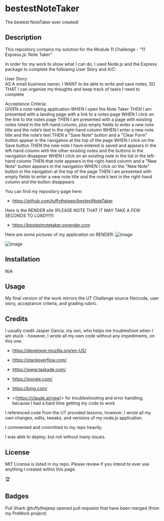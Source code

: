 # bestestNoteTaker

The bestest NoteTaker ever created!

## Description

This repository contains my solution for the Module 11 Challenge - "11 Express.js: Note Taker"

In order for my work to show what I can do, I used Node.js and the Express package to complete the following User Story and A/C:

User Story: \
AS A small business owner, I WANT to be able to write and save notes, SO THAT I can organize my thoughts and keep track of tasks I need to complete

Acceptance Criteria: \
GIVEN a note-taking application
WHEN I open the Note Taker
THEN I am presented with a landing page with a link to a notes page
WHEN I click on the link to the notes page
THEN I am presented with a page with existing notes listed in the left-hand column, plus empty fields to enter a new note title and the note’s text in the right-hand column
WHEN I enter a new note title and the note’s text
THEN a "Save Note" button and a "Clear Form" button appear in the navigation at the top of the page
WHEN I click on the Save button
THEN the new note I have entered is saved and appears in the left-hand column with the other existing notes and the buttons in the navigation disappear
WHEN I click on an existing note in the list in the left-hand column
THEN that note appears in the right-hand column and a "New Note" button appears in the navigation
WHEN I click on the "New Note" button in the navigation at the top of the page
THEN I am presented with empty fields to enter a new note title and the note’s text in the right-hand column and the button disappears

You can find my repository page here:

- <https://github.com/tuffythejeep/bestestNoteTaker>

Here is the RENDER site (PLEASE NOTE THAT IT MAY TAKE A FEW SECONDS TO LOAD!!!!!):

- <https://bestestnotetaker.onrender.com>

Here are some pictures of my application on RENDER:
![image](https://github.com/user-attachments/assets/4ab45a30-26f0-49d3-b747-63a6b2b90d79)

![image](https://github.com/user-attachments/assets/a780b06a-9d26-4b5c-9317-f68b8329af2b)



## Installation

N/A

## Usage

My final version of the work mirrors the UT Challenge source file/code, user story, acceptance criteria, and grading rubric.

## Credits

I usually credit Jasper Garcia, my son, who helps me troubleshoot when I am stuck - however, I wrote all my own code without any impediments, on this one.

- <https://developer.mozilla.org/en-US/>

- <https://stackoverflow.com/>

- <https://www.taskade.com/>

- <https://google.com/>

- <https://bing.com/>

- <(https://claude.ai/new)> for troubleshooting and error handling, because I had a hard time getting my code to work



I referenced code from the UT provided lessons, however, I wrote all my own changes, edits, tweaks, and versions of my node.js application.

I commented and committed to my repo heavily.

I was able to deploy, but not without many issues.

## License

MIT License is listed in my repo. Please review if you intend to ever use anything I created within this page.

:trophy:

## Badges

Pull Shark
@tuffythejeep opened pull requests that have been merged (from my PreWork project)
